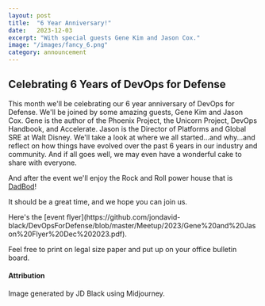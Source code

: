 ```yaml
---
layout: post
title:  "6 Year Anniversary!"
date:   2023-12-03
excerpt: "With special guests Gene Kim and Jason Cox."
image: "/images/fancy_6.png"
category: announcement
---
```


## Celebrating 6 Years of DevOps for Defense
This month we'll be celebrating our 6 year anniversary of DevOps for Defense.  We'll be joined by some
amazing guests, Gene Kim and Jason Cox.  Gene is the author of the Phoenix Project, the Unicorn Project, DevOps Handbook, and Accelerate.  Jason is the Director of Platforms and Global SRE at Walt Disney.  We'll take a look at where we all started...and why...and reflect on how things have evolved over the past 6 years in our industry and community.  And if all goes well, we may even have a wonderful cake to share with everyone.

And after the event we'll enjoy the Rock and Roll power house that is [DadBod](https://www.facebook.com/DadbodHuntsville/)!

It should be a great time, and we hope you can join us.

<div class="box" markdown="1">
Here's the [event flyer](https://github.com/jondavid-black/DevOpsForDefense/blob/master/Meetup/2023/Gene%20and%20Jason%20Flyer%20Dec%202023.pdf).

Feel free to print on legal size paper and put up on your office bulletin board.
</div>


#### Attribution

Image generated by JD Black using Midjourney.